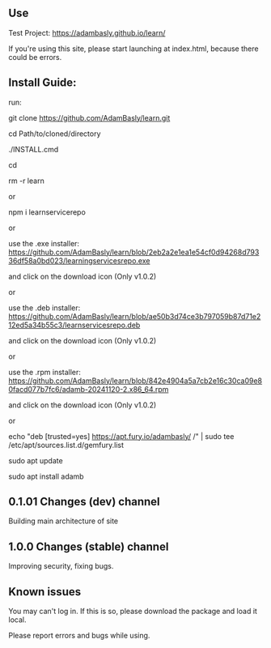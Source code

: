 Use
---------------------------------------
Test Project:
https://adambasly.github.io/learn/

If you're using this site, please start launching at index.html,
because there could be errors.

Install Guide:
--------------------------------------

run:

git clone https://github.com/AdamBasly/learn.git

cd Path/to/cloned/directory

./INSTALL.cmd

cd

rm -r learn

or

npm i learnservicerepo

or

use the .exe installer: https://github.com/AdamBasly/learn/blob/2eb2a2e1ea1e54cf0d94268d79336df58a0bd023/learningservicesrepo.exe

and click on the download icon
(Only v1.0.2)

or

use the .deb installer: https://github.com/AdamBasly/learn/blob/ae50b3d74ce3b797059b87d71e212ed5a34b55c3/learnservicesrepo.deb

and click on the download icon
(Only v1.0.2)

or

use the .rpm installer: https://github.com/AdamBasly/learn/blob/842e4904a5a7cb2e16c30ca09e80facd077b7fc6/adamb-20241120-2.x86_64.rpm

and click on the download icon
(Only v1.0.2)

or

echo "deb [trusted=yes] https://apt.fury.io/adambasly/ /" | sudo tee /etc/apt/sources.list.d/gemfury.list

sudo apt update

sudo apt install adamb

0.1.01 Changes (dev) channel
--------------------------------------
Building main architecture of site

1.0.0 Changes (stable) channel
--------------------------------------
Improving security, fixing bugs.

Known issues
--------------------------------------
You may can't log in.
If this is so, please download the package and load it
local.

Please report errors and bugs while using.
